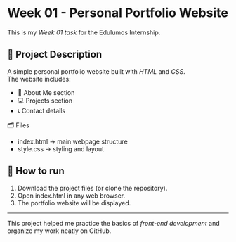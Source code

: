 # Week 01 - Personal Portfolio Website

This is my *Week 01 task* for the Edulumos Internship.

## 📌 Project Description
A simple personal portfolio website built with *HTML* and *CSS*.  
The website includes:
- 🧑 About Me section  
- 💻 Projects section  
- 📞 Contact details  

 🗂 Files
- index.html → main webpage structure  
- style.css → styling and layout  

## 🚀 How to run
1. Download the project files (or clone the repository).  
2. Open index.html in any web browser.  
3. The portfolio website will be displayed.  

---
This project helped me practice the basics of *front-end development* and organize my work neatly on GitHub.
